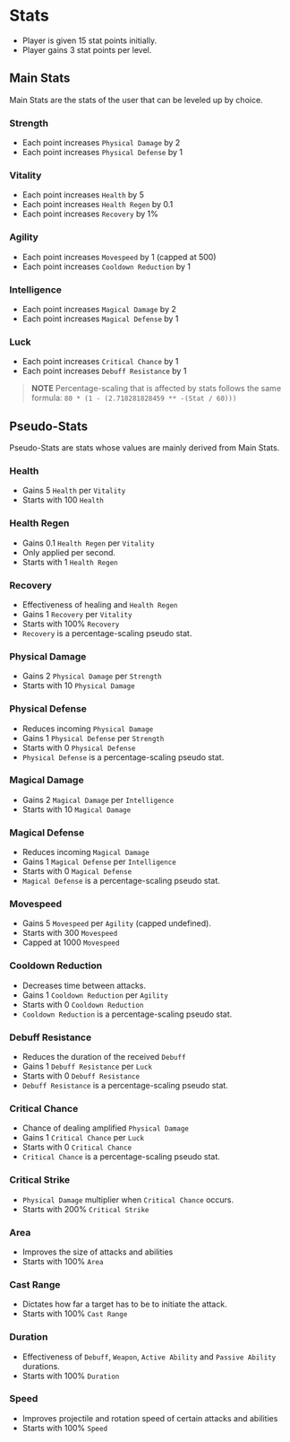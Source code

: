 # Stats

- Player is given 15 stat points initially.
- Player gains 3 stat points per level.

## Main Stats

Main Stats are the stats of the user that can be leveled up by choice.

### Strength

- Each point increases `Physical Damage` by 2
- Each point increases `Physical Defense` by 1

### Vitality

- Each point increases `Health` by 5
- Each point increases `Health Regen` by 0.1
- Each point increases `Recovery` by 1%

### Agility

- Each point increases `Movespeed` by 1 (capped at 500)
- Each point increases `Cooldown Reduction` by 1

### Intelligence

- Each point increases `Magical Damage` by 2
- Each point increases `Magical Defense` by 1

### Luck

- Each point increases `Critical Chance` by 1
- Each point increases `Debuff Resistance` by 1

> **NOTE**
> Percentage-scaling that is affected by stats follows the same formula:
> `80 * (1 - (2.718281828459 ** -(Stat / 60)))`

## Pseudo-Stats

Pseudo-Stats are stats whose values are mainly derived from Main Stats.

### Health

- Gains 5 `Health` per `Vitality`
- Starts with 100 `Health`

### Health Regen

- Gains 0.1 `Health Regen` per `Vitality`
- Only applied per second.
- Starts with 1 `Health Regen`

### Recovery

- Effectiveness of healing and `Health Regen`
- Gains 1 `Recovery` per `Vitality`
- Starts with 100% `Recovery`
- `Recovery` is a percentage-scaling pseudo stat.

### Physical Damage

- Gains 2 `Physical Damage` per `Strength`
- Starts with 10 `Physical Damage`

### Physical Defense

- Reduces incoming `Physical Damage`
- Gains 1 `Physical Defense` per `Strength`
- Starts with 0 `Physical Defense`
- `Physical Defense` is a percentage-scaling pseudo stat.

### Magical Damage

- Gains 2 `Magical Damage` per `Intelligence`
- Starts with 10 `Magical Damage`

### Magical Defense

- Reduces incoming `Magical Damage`
- Gains 1 `Magical Defense` per `Intelligence`
- Starts with 0 `Magical Defense`
- `Magical Defense` is a percentage-scaling pseudo stat.

### Movespeed

- Gains 5 `Movespeed` per `Agility` (capped undefined).
- Starts with 300 `Movespeed`
- Capped at 1000 `Movespeed`
  
### Cooldown Reduction

- Decreases time between attacks.
- Gains 1 `Cooldown Reduction` per `Agility`
- Starts with 0 `Cooldown Reduction`
- `Cooldown Reduction` is a percentage-scaling pseudo stat.

### Debuff Resistance

- Reduces the duration of the received `Debuff`
- Gains 1 `Debuff Resistance` per `Luck`
- Starts with 0 `Debuff Resistance`
- `Debuff Resistance` is a percentage-scaling pseudo stat.

### Critical Chance

- Chance of dealing amplified `Physical Damage`
- Gains 1 `Critical Chance` per `Luck`
- Starts with 0 `Critical Chance`
- `Critical Chance` is a percentage-scaling pseudo stat.
  
### Critical Strike

- `Physical Damage` multiplier when `Critical Chance` occurs.
- Starts with 200% `Critical Strike`

### Area

- Improves the size of attacks and abilities
- Starts with 100% `Area`

### Cast Range

- Dictates how far a target has to be to initiate the attack.
- Starts with 100% `Cast Range`

### Duration

- Effectiveness of `Debuff`, `Weapon`, `Active Ability` and `Passive Ability` durations.
- Starts with 100% `Duration`

### Speed

- Improves projectile and rotation speed of certain attacks and abilities
- Starts with 100% `Speed`
